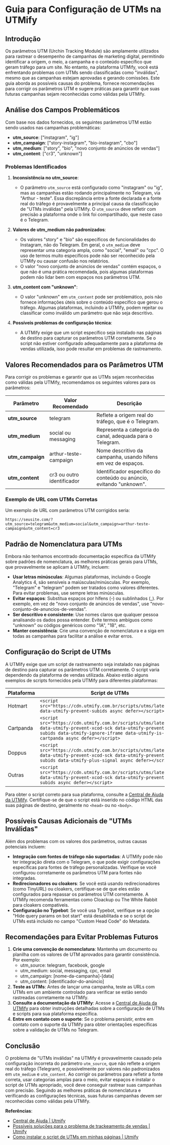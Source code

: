 # Guia para Configuração de UTMs na UTMify

## Introdução
Os parâmetros UTM (Urchin Tracking Module) são amplamente utilizados para rastrear o desempenho de campanhas de marketing digital, permitindo identificar a origem, o meio, a campanha e o conteúdo específico que geram tráfego para um site. No entanto, na plataforma UTMify, você está enfrentando problemas com UTMs sendo classificadas como "inválidas", mesmo que as campanhas estejam aprovadas e gerando comissões. Este guia aborda as possíveis causas do problema, fornece recomendações para corrigir os parâmetros UTM e sugere práticas para garantir que suas futuras campanhas sejam reconhecidas como válidas pela UTMify.

## Análise dos Campos Problemáticos
Com base nos dados fornecidos, os seguintes parâmetros UTM estão sendo usados nas campanhas problemáticas:
- **utm_source**: ["instagram", "ig"]
- **utm_campaign**: ["story-instagram", "bio-instagram", "cbo"]
- **utm_medium**: ["story", "bio", "novo conjunto de anúncios de vendas"]
- **utm_content**: ["cr3", "unknown"]

### Problemas Identificados
1. **Inconsistência no utm_source**:
   - O parâmetro `utm_source` está configurado como "instagram" ou "ig", mas as campanhas estão rodando principalmente no Telegram, via "Arthur - teste". Essa discrepância entre a fonte declarada e a fonte real do tráfego é provavelmente a principal causa da classificação de "UTMs inválidas" pela UTMify. O `utm_source` deve refletir com precisão a plataforma onde o link foi compartilhado, que neste caso é o Telegram.
   
2. **Valores de utm_medium não padronizados**:
   - Os valores "story" e "bio" são específicos de funcionalidades do Instagram, não do Telegram. Em geral, o `utm_medium` deve representar uma categoria ampla, como "social", "email" ou "cpc". O uso de termos muito específicos pode não ser reconhecido pela UTMify ou causar confusão nos relatórios.
   - O valor "novo conjunto de anúncios de vendas" contém espaços, o que não é uma prática recomendada, pois algumas plataformas podem não lidar bem com espaços nos parâmetros UTM.

3. **utm_content com "unknown"**:
   - O valor "unknown" em `utm_content` pode ser problemático, pois não fornece informações úteis sobre o conteúdo específico que gerou o tráfego. Algumas plataformas, incluindo a UTMify, podem rejeitar ou classificar como inválido um parâmetro que não seja descritivo.

4. **Possíveis problemas de configuração técnica**:
   - A UTMify exige que um script específico seja instalado nas páginas de destino para capturar os parâmetros UTM corretamente. Se o script não estiver configurado adequadamente para a plataforma de vendas utilizada, isso pode resultar em problemas de rastreamento.

## Valores Recomendados para os Parâmetros UTM
Para corrigir os problemas e garantir que as UTMs sejam reconhecidas como válidas pela UTMify, recomendamos os seguintes valores para os parâmetros:

| Parâmetro       | Valor Recomendado         | Descrição                                                                 |
|-----------------|---------------------------|---------------------------------------------------------------------------|
| **utm_source**  | telegram                  | Reflete a origem real do tráfego, que é o Telegram.                       |
| **utm_medium**  | social ou messaging       | Representa a categoria do canal, adequada para o Telegram.                |
| **utm_campaign**| arthur-teste-campaign     | Nome descritivo da campanha, usando hífens em vez de espaços.             |
| **utm_content** | cr3 ou outro identificador| Identificador específico do conteúdo ou anúncio, evitando "unknown".      |

### Exemplo de URL com UTMs Corretas
Um exemplo de URL com parâmetros UTM corrigidos seria:
```
https://seusite.com/?utm_source=telegram&utm_medium=social&utm_campaign=arthur-teste-campaign&utm_content=cr3
```

## Padrão de Nomenclatura para UTMs
Embora não tenhamos encontrado documentação específica da UTMify sobre padrões de nomenclatura, as melhores práticas gerais para UTMs, que provavelmente se aplicam à UTMify, incluem:
- **Usar letras minúsculas**: Algumas plataformas, incluindo o Google Analytics 4, são sensíveis a maiúsculas/minúsculas. Por exemplo, "Telegram" e "telegram" podem ser tratados como valores diferentes. Para evitar problemas, use sempre letras minúsculas.
- **Evitar espaços**: Substitua espaços por hífens (-) ou sublinhados (_). Por exemplo, em vez de "novo conjunto de anúncios de vendas", use "novo-conjunto-de-anuncios-de-vendas".
- **Ser descritivo e consistente**: Use nomes claros que qualquer pessoa analisando os dados possa entender. Evite termos ambíguos como "unknown" ou códigos genéricos como "1A", "1B", etc.
- **Manter consistência**: Crie uma convenção de nomenclatura e a siga em todas as campanhas para facilitar a análise e evitar erros.

## Configuração do Script de UTMs
A UTMify exige que um script de rastreamento seja instalado nas páginas de destino para capturar os parâmetros UTM corretamente. O script varia dependendo da plataforma de vendas utilizada. Abaixo estão alguns exemplos de scripts fornecidos pela UTMify para diferentes plataformas:

| Plataforma  | Script de UTMs                                                                 |
|-------------|--------------------------------------------------------------------------------|
| Hotmart     | `<script src="https://cdn.utmify.com.br/scripts/utms/latest.js" data-utmify-prevent-subids async defer></script>` |
| Cartpanda   | `<script src="https://cdn.utmify.com.br/scripts/utms/latest.js" data-utmify-prevent-xcod-sck data-utmify-prevent-subids data-utmify-ignore-iframe data-utmify-is-cartpanda async defer></script>` |
| Doppus      | `<script src="https://cdn.utmify.com.br/scripts/utms/latest.js" data-utmify-prevent-xcod-sck data-utmify-prevent-subids data-utmify-plus-signal async defer></script>` |
| Outras      | `<script src="https://cdn.utmify.com.br/scripts/utms/latest.js" data-utmify-prevent-xcod-sck data-utmify-prevent-subids async defer></script>` |

Para obter o script correto para sua plataforma, consulte a [Central de Ajuda da UTMify](https://utmify.help.center/article/1013-como-instalar-o-script-de-utms-em-minhas-paginas). Certifique-se de que o script está inserido no código HTML das suas páginas de destino, geralmente no `<head>` ou no `<body>`.

## Possíveis Causas Adicionais de "UTMs Inválidas"
Além dos problemas com os valores dos parâmetros, outras causas potenciais incluem:
- **Integração com fontes de tráfego não suportadas**: A UTMify pode não ter integração direta com o Telegram, o que pode exigir configurações específicas para fontes de tráfego personalizadas. Verifique se você configurou corretamente os parâmetros UTM para fontes não integradas.
- **Redirecionadores ou cloakers**: Se você está usando redirecionadores (como TinyURL) ou cloakers, certifique-se de que eles estão configurados para repassar os parâmetros UTM corretamente. A UTMify recomenda ferramentas como Cloackup ou The White Rabbit para cloakers compatíveis.
- **Configuração no Typebot**: Se você usa Typebot, verifique se a opção "Hide query params on bot start" está desabilitada e se o script de UTMs está incluído no campo "Custom Head Code" do Metadata.

## Recomendações para Evitar Problemas Futuros
1. **Crie uma convenção de nomenclatura**: Mantenha um documento ou planilha com os valores de UTM aprovados para garantir consistência. Por exemplo:
   - utm_source: telegram, facebook, google
   - utm_medium: social, messaging, cpc, email
   - utm_campaign: [nome-da-campanha]-[data]
   - utm_content: [identificador-do-anúncio]
2. **Teste as UTMs**: Antes de lançar uma campanha, teste as URLs com UTMs em um ambiente controlado para verificar se estão sendo rastreadas corretamente na UTMify.
3. **Consulte a documentação da UTMify**: Acesse a [Central de Ajuda da UTMify](https://utmify.help.center/) para obter instruções detalhadas sobre a configuração de UTMs e scripts para sua plataforma específica.
4. **Entre em contato com o suporte**: Se o problema persistir, entre em contato com o suporte da UTMify para obter orientações específicas sobre a validação de UTMs no Telegram.

## Conclusão
O problema de "UTMs inválidas" na UTMify é provavelmente causado pela configuração incorreta do parâmetro `utm_source`, que não reflete a origem real do tráfego (Telegram), e possivelmente por valores não padronizados em `utm_medium` e `utm_content`. Ao corrigir os parâmetros para refletir a fonte correta, usar categorias amplas para o meio, evitar espaços e instalar o script de UTMs apropriado, você deve conseguir rastrear suas campanhas com precisão. Seguindo as melhores práticas de nomenclatura e verificando as configurações técnicas, suas futuras campanhas devem ser reconhecidas como válidas pela UTMify.

**Referências**:
- [Central de Ajuda | Utmify](https://utmify.help.center/)
- [Possíveis soluções para o problema de trackeamento de vendas | Utmify](https://utmify.help.center/article/1024-voce-esta-tendo-vendas-nao-trackeadas)
- [Como instalar o script de UTMs em minhas páginas | Utmify](https://utmify.help.center/article/1013-como-instalar-o-script-de-utms-em-minhas-paginas)